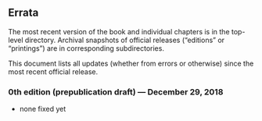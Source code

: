 ## Errata 

The most recent version of the book and individual chapters is in the top-level directory.  Archival snapshots of official releases (“editions” or “printings”) are in corresponding subdirectories.

This document lists all updates (whether from errors or otherwise) since the most recent official release.

### 0th edition (prepublication draft) — December 29, 2018

- none fixed yet
